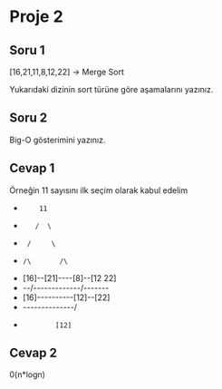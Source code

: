 # Proje 2

## Soru 1

[16,21,11,8,12,22] -> Merge Sort

Yukarıdaki dizinin sort türüne göre aşamalarını yazınız.

## Soru 2

Big-O gösterimini yazınız.

## Cevap 1

Örneğin 11 sayısını ilk seçim olarak kabul edelim

*         11
*        /  \
*      /     \
*     /\       /\
* [16]--[21]----[8]--[12 22]
* --/-------------/---\----    
* [16]----------[12]--[22]
* --------------/
*             [12]

## Cevap 2

 0(n*logn) 
 
